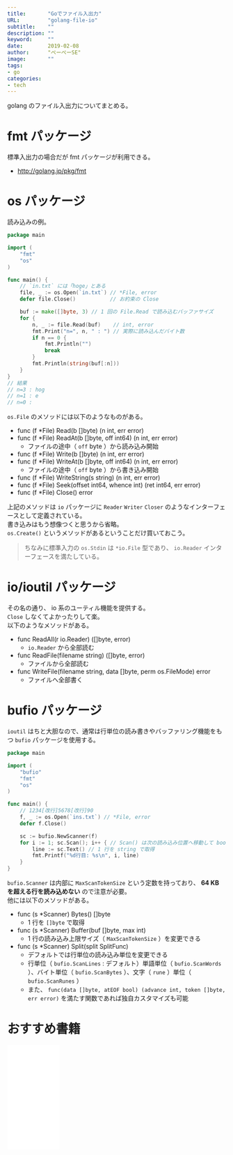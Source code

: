 ```yaml
---
title:       "Goでファイル入出力"
URL:         "golang-file-io"
subtitle:    ""
description: ""
keyword:     ""
date:        2019-02-08
author:      "ぺーぺーSE"
image:       ""
tags:
- go
categories:
- tech
---
```


golang のファイル入出力についてまとめる。

<!--more-->

# fmt パッケージ

標準入出力の場合だが fmt パッケージが利用できる。

- http://golang.jp/pkg/fmt

# os パッケージ

読み込みの例。

```go
package main

import (
	"fmt"
	"os"
)

func main() {
	// `in.txt` には「hoge」とある
	file, _ := os.Open(`in.txt`) // *File, error
	defer file.Close()           // お約束の Close

	buf := make([]byte, 3) // 1 回の File.Read で読み込むバッファサイズ
	for {
		n, _ := file.Read(buf)    // int, error
		fmt.Print("n=", n, " : ") // 実際に読み込んだバイト数
		if n == 0 {
			fmt.Println("")
			break
		}
		fmt.Println(string(buf[:n]))
	}
}
// 結果
// n=3 : hog
// n=1 : e
// n=0 : 
```

`os.File` のメソッドには以下のようなものがある。

- func (f *File) Read(b []byte) (n int, err error)
- func (f *File) ReadAt(b []byte, off int64) (n int, err error)
    - ファイルの途中（ `off` byte ）から読み込み開始
- func (f *File) Write(b []byte) (n int, err error)
- func (f *File) WriteAt(b []byte, off int64) (n int, err error)
    - ファイルの途中（ `off` byte ）から書き込み開始
- func (f *File) WriteString(s string) (n int, err error)
- func (f *File) Seek(offset int64, whence int) (ret int64, err error)
- func (f *File) Close() error

上記のメソッドは `io` パッケージに `Reader` `Writer` `Closer` のようなインターフェースとして定義されている。  
書き込みはもう想像つくと思うから省略。  
`os.Create()` というメソッドがあるということだけ買いておこう。

> ちなみに標準入力の `os.Stdin` は `*io.File` 型であり、 `io.Reader` インターフェースを満たしている。

# io/ioutil パッケージ

その名の通り、 io 系のユーティル機能を提供する。  
`Close` しなくてよかったりして楽。  
以下のようなメソッドがある。

- func ReadAll(r io.Reader) ([]byte, error)
    - `io.Reader` から全部読む
- func ReadFile(filename string) ([]byte, error)
    - ファイルから全部読む
- func WriteFile(filename string, data []byte, perm os.FileMode) error
    - ファイルへ全部書く

# bufio パッケージ

`ioutil` はちと大胆なので、通常は行単位の読み書きやバッファリング機能をもつ `bufio` パッケージを使用する。

```go
package main

import (
	"bufio"
	"fmt"
	"os"
)

func main() {
	// 1234[改行]5678[改行]90
	f, _ := os.Open(`ins.txt`) // *File, error
	defer f.Close()

	sc := bufio.NewScanner(f)
	for i := 1; sc.Scan(); i++ { // Scan() は次の読み込み位置へ移動して bool （次読める、読めない）を返す
		line := sc.Text() // 1 行を string で取得
		fmt.Printf("%d行目: %s\n", i, line)
	}
}
```

`bufio.Scanner` は内部に `MaxScanTokenSize` という定数を持っており、 **64 KB を超える行を読み込めない** ので注意が必要。  
他には以下のメソッドがある。

- func (s *Scanner) Bytes() []byte
    - 1 行を `[]byte` で取得
- func (s *Scanner) Buffer(buf []byte, max int)
    - 1 行の読み込み上限サイズ（ `MaxScanTokenSize` ）を変更できる
- func (s *Scanner) Split(split SplitFunc)
    - デフォルトでは行単位の読み込み単位を変更できる
    - 行単位（ `bufio.ScanLines` : デフォルト）単語単位（ `bufio.ScanWords` ）、バイト単位（ `bufio.ScanBytes` ）、文字（ `rune` ）単位（ `bufio.ScanRunes` ）
    - また、 `func(data []byte, atEOF bool) (advance int, token []byte, err error)` を満たす関数であれば独自カスタマイズも可能

# おすすめ書籍

<!-- amazon affiliate kindle golang --->
<iframe sandbox="allow-popups allow-scripts allow-modals allow-forms allow-same-origin" style="width:120px;height:240px;" marginwidth="0" marginheight="0" scrolling="no" frameborder="0" src="//rcm-fe.amazon-adsystem.com/e/cm?lt1=_blank&bc1=000000&IS2=1&bg1=FFFFFF&fc1=000000&lc1=0000FF&t=tanakakns-22&language=ja_JP&o=9&p=8&l=as4&m=amazon&f=ifr&ref=as_ss_li_til&asins=B07VPSXF6N&linkId=41e7577d372f3469241a8f7608cc6fc2"></iframe>